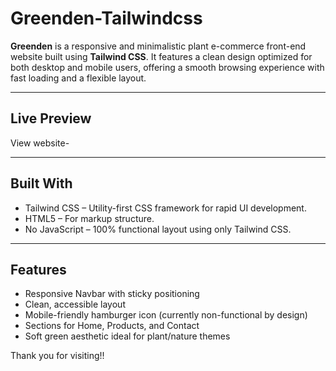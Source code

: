 # Greenden-Tailwindcss


**Greenden** is a responsive and minimalistic plant e-commerce front-end website built using **Tailwind CSS**. It features a clean design optimized for both desktop and mobile users, offering a smooth browsing experience with fast loading and a flexible layout.

---

## Live Preview
View website- 

---

## Built With
- Tailwind CSS – Utility-first CSS framework for rapid UI development.
- HTML5 – For markup structure.
- No JavaScript – 100% functional layout using only Tailwind CSS.

---

## Features

- Responsive Navbar with sticky positioning
- Clean, accessible layout
- Mobile-friendly hamburger icon (currently non-functional by design)
- Sections for Home, Products, and Contact
- Soft green aesthetic ideal for plant/nature themes

Thank you for visiting!!
